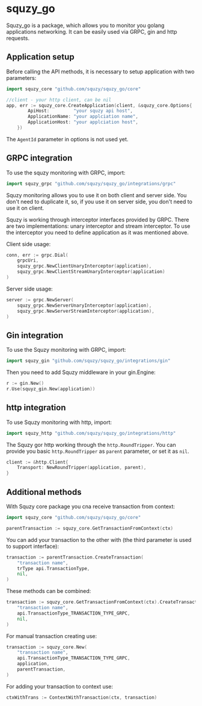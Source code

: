 # squzy_go

Squzy_go is a package, which allows you to monitor you golang applications networking. 
It can be easily used via GRPC, gin and http requests.

## Application setup

Before calling the API methods, it is necessary to setup application with two parameters:

```go
import squzy_core "github.com/squzy/squzy_go/core"
```

```go
//client - your http client, can be nil
app, err := squzy_core.CreateApplication(client, &squzy_core.Options{
		ApiHost:         "your squzy api host",
		ApplicationName: "your applciation name",
		ApplicationHost: "your applciation host",
	})
```

The `AgentId` parameter in options is not used yet.

## GRPC integration

To use the squzy monitoring with GRPC, import:

```go
import squzy_grpc "github.com/squzy/squzy_go/integrations/grpc"
```

Squzy monitoring allows you to use it on both client and server side.
You don't need to duplicate it, so, if you use it on server side, you don't need to use it on client.

Squzy is working through interceptor interfaces provided by GRPC. 
There are two implementations: unary interceptor and stream interceptor.
To use the interceptor you need to define application as it was mentioned above.

Client side usage:

```go
conn, err := grpc.Dial(
    grpcUri, 
    squzy_grpc.NewClientUnaryInterceptor(application),
    squzy_grpc.NewClientStreamUnaryInterceptor(application)
)
```

Server side usage:

```go
server := grpc.NewServer(
    squzy_grpc.NewServerUnaryInterceptor(application),
    squzy_grpc.NewServerStreamInterceptor(application),
)
```

## Gin integration

To use the Squzy monitoring with GRPC, import:

```go
import squzy_gin "github.com/squzy/squzy_go/integrations/gin"
```

Then you need to add Squzy middleware in your gin.Engine:

```go
r := gin.New()
r.Use(squyz_gin.New(application))
```

## http integration

To use Squzy monitoring with http, import:

```go
import squzy_http "github.com/squzy/squzy_go/integrations/http"
```

The Squzy gor http working through the `http.RoundTripper`.
You can provide you basic `http.RoundTripper` as `parent` parameter, or set it as `nil`.

```go
client := &http.Client{
    Transport: NewRoundTripper(application, parent),
}
```

## Additional methods

With Squzy core package you cna receive transaction from context:

```go
import squzy_core "github.com/squzy/squzy_go/core"
```

```go
parentTransaction := squzy_core.GetTransactionFromContext(ctx)
```

You can add your transaction to the other with (the third parameter is used to support interface):

```go
transaction := parentTransaction.CreateTransaction(
    "transaction name",
    trType api.TransactionType,
    nil,
)
```

These methods can be combined:

```go
transaction := squzy_core.GetTransactionFromContext(ctx).CreateTransaction(
    "transaction name",
    api.TransactionType_TRANSACTION_TYPE_GRPC,
    nil,
)
```

For manual transaction creating use:

```go
transaction := squzy_core.New(
    "transaction name",
    api.TransactionType_TRANSACTION_TYPE_GRPC,
    application,
    parentTransaction,
)
```

For adding your transaction to context use:

```go
ctxWithTrans := ContextWithTransaction(ctx, transaction)
```